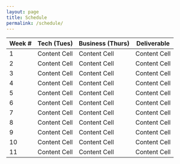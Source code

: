 ```yaml
---
layout: page
title: Schedule
permalink: /schedule/
---
```


| Week # | Tech (Tues)  | Business (Thurs) | Deliverable  |
| ------ | ------------ | ---------------- | ------------ |
| 1      | Content Cell | Content Cell     | Content Cell |
| 2      | Content Cell | Content Cell     | Content Cell |
| 3      | Content Cell | Content Cell     | Content Cell |
| 4      | Content Cell | Content Cell     | Content Cell |
| 5      | Content Cell | Content Cell     | Content Cell |
| 6      | Content Cell | Content Cell     | Content Cell |
| 7      | Content Cell | Content Cell     | Content Cell |
| 8      | Content Cell | Content Cell     | Content Cell |
| 9      | Content Cell | Content Cell     | Content Cell |
| 10     | Content Cell | Content Cell     | Content Cell |
| 11     | Content Cell | Content Cell     | Content Cell |
